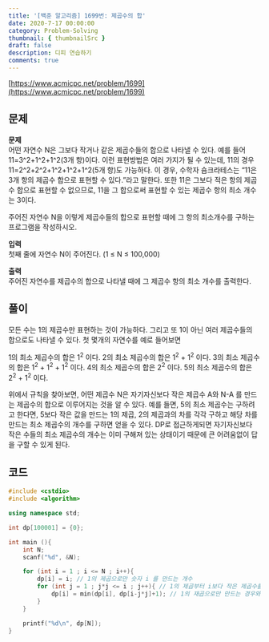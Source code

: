 ```yaml
---
title: '[백준 알고리즘] 1699번: 제곱수의 합'
date: 2020-7-17 00:00:00
category: Problem-Solving
thumbnail: { thumbnailSrc }
draft: false
description: 디피 연습하기
comments: true
---
```


[https://www.acmicpc.net/problem/1699](https://www.acmicpc.net/problem/1699)

## 문제

**문제**<br>
어떤 자연수 N은 그보다 작거나 같은 제곱수들의 합으로 나타낼 수 있다. 예를 들어 11=3^2+1^2+1^2(3개 항)이다. 이런 표현방법은 여러 가지가 될 수 있는데, 11의 경우 11=2^2+2^2+1^2+1^2+1^2(5개 항)도 가능하다. 이 경우, 수학자 숌크라테스는 “11은 3개 항의 제곱수 합으로 표현할 수 있다.”라고 말한다. 또한 11은 그보다 적은 항의 제곱수 합으로 표현할 수 없으므로, 11을 그 합으로써 표현할 수 있는 제곱수 항의 최소 개수는 3이다.

주어진 자연수 N을 이렇게 제곱수들의 합으로 표현할 때에 그 항의 최소개수를 구하는 프로그램을 작성하시오.

**입력**<br>
첫째 줄에 자연수 N이 주어진다. (1 ≤ N ≤ 100,000)

**출력**<br>
주어진 자연수를 제곱수의 합으로 나타낼 때에 그 제곱수 항의 최소 개수를 출력한다.

## 풀이

모든 수는 1의 제곱수만 표현하는 것이 가능하다. 그리고 또 1이 아닌 여러 제곱수들의 합으로도 나타낼 수 있다. 첫 몇개의 자연수를 예로 들어보면

1의 최소 제곱수의 합은 1<sup>2</sup> 이다.
2의 최소 제곱수의 합은 1<sup>2</sup> + 1<sup>2</sup> 이다.
3의 최소 제곱수의 합은 1<sup>2</sup> + 1<sup>2</sup> + 1<sup>2</sup> 이다.
4의 최소 제곱수의 합은 2<sup>2</sup> 이다.
5의 최소 제곱수의 합은 2<sup>2</sup> + 1<sup>2</sup> 이다.

위에서 규칙을 찾아보면, 어떤 제곱수 N은 자기자신보다 작은 제곱수 A와 N-A 를 만드는 제곱수의 합으로 이루어지는 것을 알 수 있다. 예를 들면, 5의 최소 제곱수는 구하려고 한다면, 5보다 작은 값을 만드는 1의 제곱, 2의 제곱과의 차를 각각 구하고 해당 차를 만드는 최소 제곱수의 개수를 구하면 얻을 수 있다. DP로 접근하게되면 자기자신보다 작은 수들의 최소 제곱수의 개수는 이미 구해져 있는 상태이기 때문에 큰 어려움없이 답을 구할 수 있게 된다.

## 코드

```cpp
#include <cstdio>
#include <algorithm>

using namespace std;

int dp[100001] = {0};

int main (){
    int N;
    scanf("%d", &N);

    for (int i = 1 ; i <= N ; i++){
        dp[i] = i; // 1의 제곱으로만 숫자 i 를 만드는 개수
        for (int j = 1 ; j*j <= i ; j++){ // 1의 제곱부터 i보다 작은 제곱수를 모두 시도
            dp[i] = min(dp[i], dp[i-j*j]+1); // 1의 재곱으로만 만드는 경우와, 다른 제곱수들의 조합으로 만드는 경우 중 더 작은 경우를 선택
        }
    }

    printf("%d\n", dp[N]);
}

```
